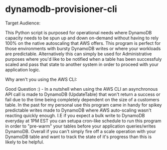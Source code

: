 # dynamodb-provisioner-cli

Target Audience:

This Python script is purposed for operational needs where DynamoDB capacity needs to be spun up and down on-demand without having to rely 100% on the native autoscaling that AWS offers. This program
is perfect for those environments with bursty DynamoDB writes or where your workloads are predictable. Alternatively this can simply be used for Administrative purposes where you'd like to be notified when a table has been successfuly scaled and pass that state to another system in order to proceed with your application logic.


Why aren't you using the AWS CLI:

Good Question :) - In a nutshell when using the AWS CLI an asynchronous API call is made to DynamoDB (UpdateTable) that won't return a success or fail due to the time being completely dependent on the size of a customers table.
In the past for my personal use this program came in handy for spikey predictable writes made to DynamoDB where AWS auto-scaling wasn't reacting quickly enough. I.E if you expect a bulk write to DynamoDB everyday at 1PM EST you can setupa cron-like schedule to run this program in order to "pre-warm" your tables before your application queries/writes DynamoDB. Overall if you can't simply fire off a scale operation with your DynamoDB table and want to track the state of it's progress than this is likely to be helpful.

